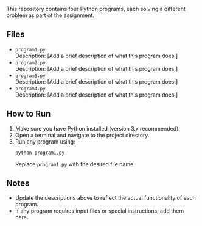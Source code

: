 
This repository contains four Python programs, each solving a different problem as part of the assignment.

## Files

- `program1.py`  
  Description: [Add a brief description of what this program does.]
- `program2.py`  
  Description: [Add a brief description of what this program does.]
- `program3.py`  
  Description: [Add a brief description of what this program does.]
- `program4.py`  
  Description: [Add a brief description of what this program does.]

## How to Run

1. Make sure you have Python installed (version 3.x recommended).
2. Open a terminal and navigate to the project directory.
3. Run any program using:
   ```
   python program1.py
   ```
   Replace `program1.py` with the desired file name.

## Notes
- Update the descriptions above to reflect the actual functionality of each program.
- If any program requires input files or special instructions, add them here.
